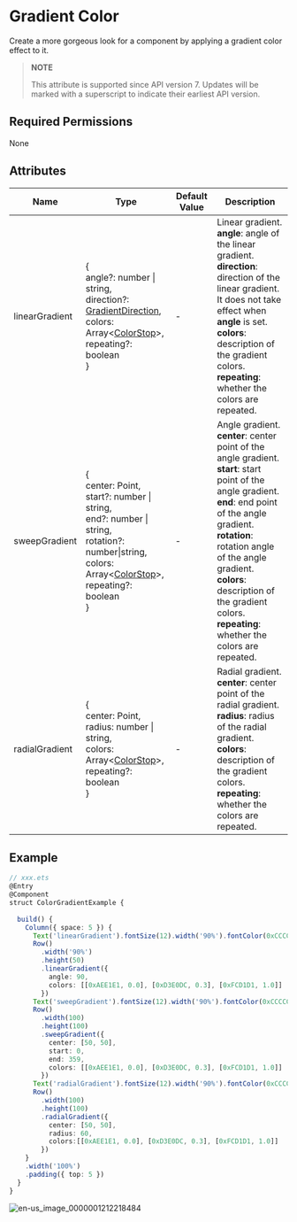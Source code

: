 # Gradient Color

Create a more gorgeous look for a component by applying a gradient color effect to it.

>  **NOTE**
>
> This attribute is supported since API version 7. Updates will be marked with a superscript to indicate their earliest API version.


## Required Permissions

None


## Attributes


| Name| Type| Default Value| Description|
| -------- | -------- | -------- | -------- |
| linearGradient | {<br>angle?: number \| string,<br>direction?: [GradientDirection](ts-appendix-enums.md#gradientdirection),<br>colors: Array&lt;[ColorStop](ts-basic-components-gauge.md#colorstop)&gt;,<br>repeating?: boolean<br>} | - | Linear gradient.<br>**angle**: angle of the linear gradient.<br>**direction**: direction of the linear gradient. It does not take effect when **angle** is set.<br>**colors**: description of the gradient colors.<br>**repeating**: whether the colors are repeated.|
| sweepGradient | {<br>center: Point,<br>start?: number \| string,<br>end?: number \| string,<br>rotation?: number\|string,<br>colors: Array&lt;[ColorStop](ts-basic-components-gauge.md#colorstop)&gt;,<br>repeating?: boolean<br>} | - | Angle gradient.<br>**center**: center point of the angle gradient.<br>**start**: start point of the angle gradient.<br>**end**: end point of the angle gradient.<br>**rotation**: rotation angle of the angle gradient.<br>**colors**: description of the gradient colors.<br>**repeating**: whether the colors are repeated.|
| radialGradient | {<br>center: Point,<br>radius: number \| string,<br>colors: Array&lt;[ColorStop](ts-basic-components-gauge.md#colorstop)&gt;,<br>repeating?: boolean<br>} | - | Radial gradient.<br>**center**: center point of the radial gradient.<br>**radius**: radius of the radial gradient.<br>**colors**: description of the gradient colors.<br>**repeating**: whether the colors are repeated.|


## Example

```ts
// xxx.ets
@Entry
@Component
struct ColorGradientExample {
  
  build() {
    Column({ space: 5 }) {
      Text('linearGradient').fontSize(12).width('90%').fontColor(0xCCCCCC)
      Row()
        .width('90%')
        .height(50)
        .linearGradient({
          angle: 90,
          colors: [[0xAEE1E1, 0.0], [0xD3E0DC, 0.3], [0xFCD1D1, 1.0]]
        })
      Text('sweepGradient').fontSize(12).width('90%').fontColor(0xCCCCCC)
      Row()
        .width(100)
        .height(100)
        .sweepGradient({
          center: [50, 50],
          start: 0,
          end: 359,
          colors: [[0xAEE1E1, 0.0], [0xD3E0DC, 0.3], [0xFCD1D1, 1.0]]
        })
      Text('radialGradient').fontSize(12).width('90%').fontColor(0xCCCCCC)
      Row()
        .width(100)
        .height(100)
        .radialGradient({
          center: [50, 50],
          radius: 60,
          colors:[[0xAEE1E1, 0.0], [0xD3E0DC, 0.3], [0xFCD1D1, 1.0]]
        })
    }
    .width('100%')
    .padding({ top: 5 })
  }
}
```

![en-us_image_0000001212218484](figures/en-us_image_0000001212218484.png)
